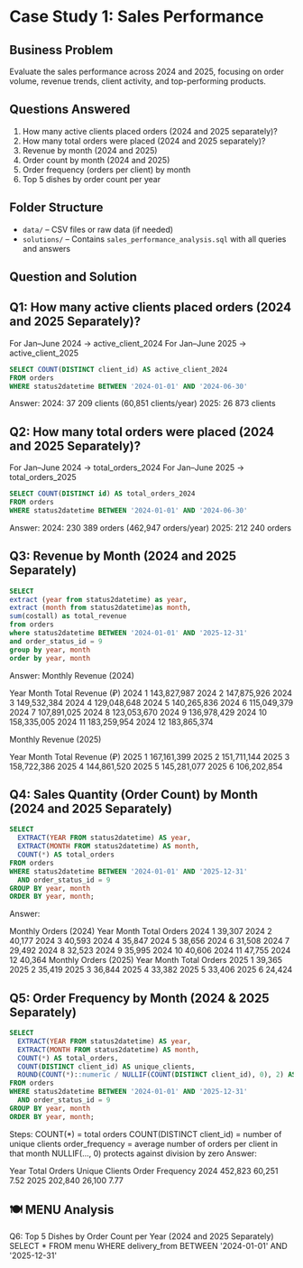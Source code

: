 # Case Study 1: Sales Performance

## Business Problem
Evaluate the sales performance across 2024 and 2025, focusing on order volume, revenue trends, client activity, and top-performing products.

## Questions Answered
1. How many active clients placed orders (2024 and 2025 separately)?
2. How many total orders were placed (2024 and 2025 separately)?
3. Revenue by month (2024 and 2025)
4. Order count by month (2024 and 2025)
5. Order frequency (orders per client) by month
6. Top 5 dishes by order count per year

## Folder Structure
- `data/` – CSV files or raw data (if needed)
- `solutions/` – Contains `sales_performance_analysis.sql` with all queries and answers


## Question and Solution

## Q1: How many active clients placed orders (2024 and 2025 Separately)?
For Jan–June 2024 → active_client_2024 For Jan–June 2025 → active_client_2025

```sql
SELECT COUNT(DISTINCT client_id) AS active_client_2024 
FROM orders
WHERE status2datetime BETWEEN '2024-01-01' AND '2024-06-30'
```

Answer: 2024: 37 209 clients (60,851 clients/year) 2025: 26 873 clients

## Q2: How many total orders were placed (2024 and 2025 Separately)?
For Jan–June 2024 → total_orders_2024 
For Jan–June 2025 → total_orders_2025

```sql
SELECT COUNT(DISTINCT id) AS total_orders_2024
FROM orders
WHERE status2datetime BETWEEN '2024-01-01' AND '2024-06-30'

```
Answer: 2024: 230 389 orders (462,947 orders/year) 2025: 212 240 orders

## Q3: Revenue by Month (2024 and 2025 Separately)

```sql
SELECT 
extract (year from status2datetime) as year,
extract (month from status2datetime)as month,
sum(costall) as total_revenue
from orders
where status2datetime BETWEEN '2024-01-01' AND '2025-12-31'
and order_status_id = 9
group by year, month
order by year, month
```

Answer: Monthly Revenue (2024)

Year	Month	Total Revenue (₽)
2024	1	143,827,987
2024	2	147,875,926
2024	3	149,532,384
2024	4	129,048,648
2024	5	140,265,836
2024	6	115,049,379
2024	7	107,891,025
2024	8	123,053,670
2024	9	136,978,429
2024	10	158,335,005
2024	11	183,259,954
2024	12	183,865,374

Monthly Revenue (2025)

Year	Month	Total Revenue (₽)
2025	1	167,161,399
2025	2	151,711,144
2025	3	158,722,386
2025	4	144,861,520
2025	5	145,281,077
2025	6	106,202,854

## Q4: Sales Quantity (Order Count) by Month (2024 and 2025 Separately)

```sql
SELECT
  EXTRACT(YEAR FROM status2datetime) AS year,
  EXTRACT(MONTH FROM status2datetime) AS month,
  COUNT(*) AS total_orders
FROM orders
WHERE status2datetime BETWEEN '2024-01-01' AND '2025-12-31'
  AND order_status_id = 9
GROUP BY year, month
ORDER BY year, month;
```

Answer:

Monthly Orders (2024)
Year	Month	Total Orders
2024	1	39,307
2024	2	40,177
2024	3	40,593
2024	4	35,847
2024	5	38,656
2024	6	31,508
2024	7	29,492
2024	8	32,523
2024	9	35,995
2024	10	40,606
2024	11	47,755
2024	12	40,364
Monthly Orders (2025)
Year	Month	Total Orders
2025	1	39,365
2025	2	35,419
2025	3	36,844
2025	4	33,382
2025	5	33,406
2025	6	24,424

## Q5: Order Frequency by Month (2024 & 2025 Separately)

```sql
SELECT
  EXTRACT(YEAR FROM status2datetime) AS year,
  EXTRACT(MONTH FROM status2datetime) AS month,
  COUNT(*) AS total_orders,
  COUNT(DISTINCT client_id) AS unique_clients,
  ROUND(COUNT(*)::numeric / NULLIF(COUNT(DISTINCT client_id), 0), 2) AS order_frequency
FROM orders
WHERE status2datetime BETWEEN '2024-01-01' AND '2025-12-31'
  AND order_status_id = 9
GROUP BY year, month
ORDER BY year, month;
```

Steps:
COUNT(*) = total orders
COUNT(DISTINCT client_id) = number of unique clients
order_frequency = average number of orders per client in that month
NULLIF(..., 0) protects against division by zero
Answer:

Year	Total Orders	Unique Clients	Order Frequency
2024	452,823	60,251	7.52
2025	202,840	26,100	7.77

## 🍽️ MENU Analysis
Q6: Top 5 Dishes by Order Count per Year (2024 and 2025 Separately)
SELECT *
FROM menu
WHERE delivery_from BETWEEN '2024-01-01' AND '2025-12-31'
   